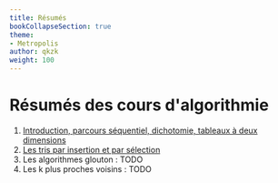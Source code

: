 ```yaml
---
title: Résumés
bookCollapseSection: true
theme:
- Metropolis
author: qkzk
weight: 100
---
```


# Résumés des cours d'algorithmie

1. [Introduction, parcours séquentiel, dichotomie, tableaux à deux dimensions](intro)
2. [Les tris par insertion et par sélection](tris)
3. Les algorithmes glouton : TODO
4. Les k plus proches voisins : TODO
